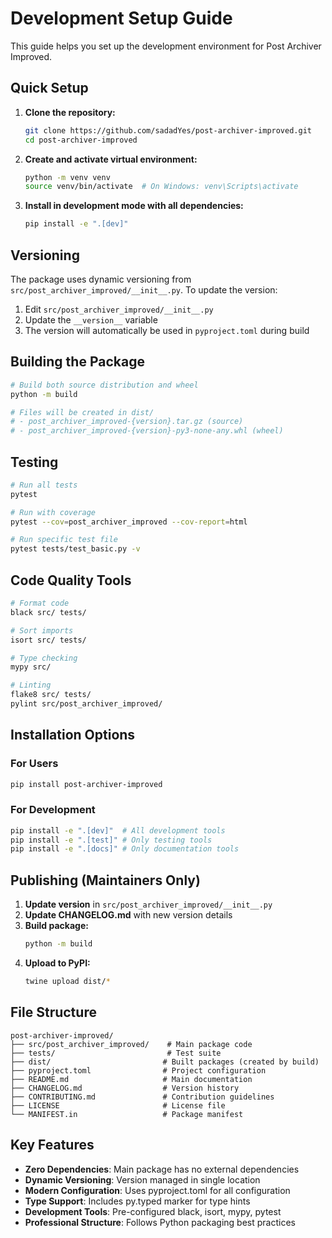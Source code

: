 # Development Setup Guide

This guide helps you set up the development environment for Post Archiver Improved.

## Quick Setup

1. **Clone the repository:**
   ```bash
   git clone https://github.com/sadadYes/post-archiver-improved.git
   cd post-archiver-improved
   ```

2. **Create and activate virtual environment:**
   ```bash
   python -m venv venv
   source venv/bin/activate  # On Windows: venv\Scripts\activate
   ```

3. **Install in development mode with all dependencies:**
   ```bash
   pip install -e ".[dev]"
   ```

## Versioning

The package uses dynamic versioning from `src/post_archiver_improved/__init__.py`. To update the version:

1. Edit `src/post_archiver_improved/__init__.py`
2. Update the `__version__` variable
3. The version will automatically be used in `pyproject.toml` during build

## Building the Package

```bash
# Build both source distribution and wheel
python -m build

# Files will be created in dist/
# - post_archiver_improved-{version}.tar.gz (source)
# - post_archiver_improved-{version}-py3-none-any.whl (wheel)
```

## Testing

```bash
# Run all tests
pytest

# Run with coverage
pytest --cov=post_archiver_improved --cov-report=html

# Run specific test file
pytest tests/test_basic.py -v
```

## Code Quality Tools

```bash
# Format code
black src/ tests/

# Sort imports
isort src/ tests/

# Type checking
mypy src/

# Linting
flake8 src/ tests/
pylint src/post_archiver_improved/
```

## Installation Options

### For Users
```bash
pip install post-archiver-improved
```

### For Development
```bash
pip install -e ".[dev]"  # All development tools
pip install -e ".[test]" # Only testing tools
pip install -e ".[docs]" # Only documentation tools
```

## Publishing (Maintainers Only)

1. **Update version** in `src/post_archiver_improved/__init__.py`
2. **Update CHANGELOG.md** with new version details
3. **Build package:**
   ```bash
   python -m build
   ```
4. **Upload to PyPI:**
   ```bash
   twine upload dist/*
   ```

## File Structure

```
post-archiver-improved/
├── src/post_archiver_improved/    # Main package code
├── tests/                         # Test suite
├── dist/                         # Built packages (created by build)
├── pyproject.toml                # Project configuration
├── README.md                     # Main documentation
├── CHANGELOG.md                  # Version history
├── CONTRIBUTING.md               # Contribution guidelines
├── LICENSE                       # License file
└── MANIFEST.in                   # Package manifest
```

## Key Features

- **Zero Dependencies**: Main package has no external dependencies
- **Dynamic Versioning**: Version managed in single location
- **Modern Configuration**: Uses pyproject.toml for all configuration
- **Type Support**: Includes py.typed marker for type hints
- **Development Tools**: Pre-configured black, isort, mypy, pytest
- **Professional Structure**: Follows Python packaging best practices
